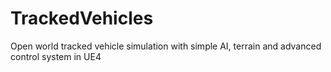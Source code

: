 # TrackedVehicles
Open world tracked vehicle simulation with simple AI, terrain and advanced control system in UE4
